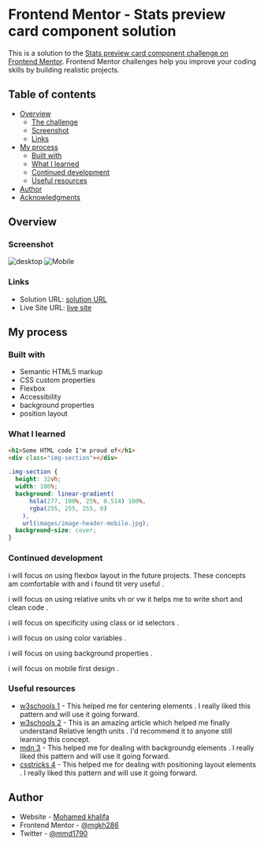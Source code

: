# Frontend Mentor - Stats preview card component solution

This is a solution to the [Stats preview card component challenge on Frontend Mentor](https://www.frontendmentor.io/challenges/stats-preview-card-component-8JqbgoU62). Frontend Mentor challenges help you improve your coding skills by building realistic projects. 

## Table of contents

- [Overview](#overview)
  - [The challenge](#the-challenge)
  - [Screenshot](#screenshot)
  - [Links](#links)
- [My process](#my-process)
  - [Built with](#built-with)
  - [What I learned](#what-i-learned)
  - [Continued development](#continued-development)
  - [Useful resources](#useful-resources)
- [Author](#author)
- [Acknowledgments](#acknowledgments)
## Overview

### Screenshot

![desktop]()
![Mobile]()

### Links

- Solution URL: [solution URL](https://www.frontendmentor.io/solutions)
- Live Site URL: [live site](https://mgkh286.github.io/stats-preview-card-component-main/)

## My process

### Built with

- Semantic HTML5 markup
- CSS custom properties
- Flexbox
- Accessibility
- background properties
- position layout

### What I learned

```html
<h1>Some HTML code I'm proud of</h1>
<div class="img-section"></div>
```

```css
.img-section {
  height: 32vh;
  width: 100%;
  background: linear-gradient(
      hsla(277, 100%, 25%, 0.514) 100%,
      rgba(255, 255, 255, 0)
    ),
    url(images/image-header-mobile.jpg);
  background-size: cover;
}
```

### Continued development

i will focus on using flexbox layout in the future projects. These concepts am comfortable with and i found tit very useful .

i will focus on using relative units vh or vw it helps me to write short and clean code .

i will focus on specificity using class or id selectors .

i will focus on  using color variables  .

i will focus on  using background properties .

i will focus on  mobile first design .

### Useful resources

- [w3schools 1](https://www.w3schools.com/css/css3_flexbox.asp) - This helped me for centering elements . I really liked this pattern and will use it going forward.
- [w3schools 2](https://www.w3schools.com/cssref/css_units.asp) - This is an amazing article which helped me finally understand Relative length units . I'd recommend it to anyone still learning this concept.
- [mdn 3](https://developer.mozilla.org/en-US/docs/Web/CSS/background) - This helped me for dealing with backgroundg elements . I really liked this pattern and will use it going forward.
- [csstricks 4](https://developer.mozilla.org/en-US/docs/Web/CSS/background) - This helped me for dealing with positioning layout elements . I really liked this pattern and will use it going forward.

## Author

- Website - [Mohamed khalifa](https://github.com/mgkh286)
- Frontend Mentor - [@mgkh286](https://www.frontendmentor.io/profile/mgkh286)
- Twitter - [@mmd1790](https://twitter.com/mmd1790)


